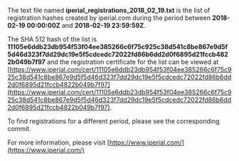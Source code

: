The text file named **iperial_registrations_2018_02_19.txt** is the list of registration hashes created by iperial.com during the period between **2018-02-19 00:00:00Z** and **2018-02-19 23:59:59Z**.

The SHA 512 hash of the list is **11105e6ddb23db954f53f04ee385266c6f75c925c38d541c8be867e9d5f5d46d323f7dd29dc19e5f5cdcedc72022fd86b6dd2d0f6895d21fccb4822b049b7f97** and the registration certificate for the list can be viewed at [https://www.iperial.com/cert/11105e6ddb23db954f53f04ee385266c6f75c925c38d541c8be867e9d5f5d46d323f7dd29dc19e5f5cdcedc72022fd86b6dd2d0f6895d21fccb4822b049b7f97](https://www.iperial.com/cert/11105e6ddb23db954f53f04ee385266c6f75c925c38d541c8be867e9d5f5d46d323f7dd29dc19e5f5cdcedc72022fd86b6dd2d0f6895d21fccb4822b049b7f97).

To find registrations for a different period, please see the corresponding commit.

For more information, please visit [https://www.iperial.com/](https://www.iperial.com/)

